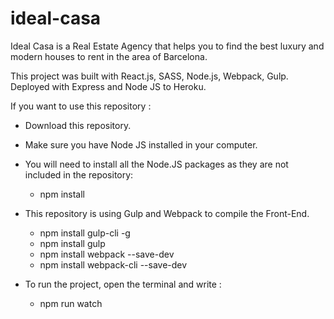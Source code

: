 # ideal-casa
Ideal Casa is a Real Estate Agency that helps you to find the best luxury and modern houses to rent in the area of Barcelona.  

This project was built with React.js, SASS, Node.js, Webpack, Gulp. Deployed with Express and Node JS to Heroku.


If you want to use this repository : 

- Download this repository. 

- Make sure you have Node JS installed in your computer. 

- You will need to install all the Node.JS packages as they are not included in the repository: 
    - npm install
    
- This repository is using Gulp and Webpack to compile the Front-End.
    - npm install gulp-cli -g 
    - npm install gulp 
    - npm install webpack --save-dev
    - npm install webpack-cli --save-dev
    
 - To run the project, open the terminal and write : 
    - npm run watch 
